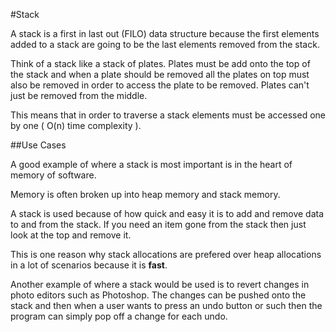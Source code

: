 
#Stack

A stack is a first in last out (FILO) data structure because the first elements added to a stack are
going to be the last elements removed from the stack.

Think of a stack like a stack of plates. Plates must be add onto the top of the stack
and when a plate should be removed all the plates on top must also be removed
in order to access the plate to be removed. Plates can't just be removed from the middle.

This means that in order to traverse a stack elements must be accessed one by one ( O(n) time complexity ).

##Use Cases

A good example of where a stack is most important is in the heart of memory of software.

Memory is often broken up into heap memory and stack memory.

A stack is used because of how quick and easy it is to add and remove data to and from the stack. If you need an item gone from the stack then just look at the top and remove it.

This is one reason why stack allocations are prefered over heap allocations in a lot of scenarios because it is **fast**.

Another example of where a stack would be used is to revert changes in photo editors such as Photoshop.
The changes can be pushed onto the stack and then when a user wants to press an undo button or such then the program
can simply pop off a change for each undo.